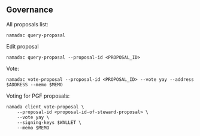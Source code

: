 ## Governance

All proposals list:
~~~
namadac query-proposal
~~~

Edit proposal
~~~
namadac query-proposal --proposal-id <PROPOSAL_ID>
~~~

Vote:
~~~
namadac vote-proposal --proposal-id <PROPOSAL_ID> --vote yay --address $ADDRESS --memo $MEMO
~~~

Voting for PGF proposals:
~~~
namada client vote-proposal \
    --proposal-id <proposal-id-of-steward-proposal> \
    --vote yay \
    --signing-keys $WALLET \
    --memo $MEMO
~~~
